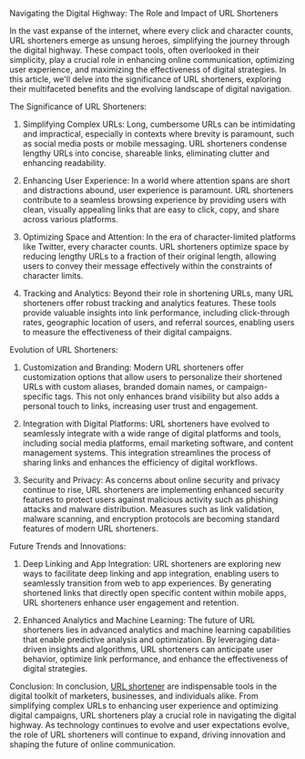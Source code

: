 Navigating the Digital Highway: The Role and Impact of URL Shorteners

In the vast expanse of the internet, where every click and character counts, URL shorteners emerge as unsung heroes, simplifying the journey through the digital highway. These compact tools, often overlooked in their simplicity, play a crucial role in enhancing online communication, optimizing user experience, and maximizing the effectiveness of digital strategies. In this article, we'll delve into the significance of URL shorteners, exploring their multifaceted benefits and the evolving landscape of digital navigation.

The Significance of URL Shorteners:
1. Simplifying Complex URLs:
Long, cumbersome URLs can be intimidating and impractical, especially in contexts where brevity is paramount, such as social media posts or mobile messaging. URL shorteners condense lengthy URLs into concise, shareable links, eliminating clutter and enhancing readability.

2. Enhancing User Experience:
In a world where attention spans are short and distractions abound, user experience is paramount. URL shorteners contribute to a seamless browsing experience by providing users with clean, visually appealing links that are easy to click, copy, and share across various platforms.

3. Optimizing Space and Attention:
In the era of character-limited platforms like Twitter, every character counts. URL shorteners optimize space by reducing lengthy URLs to a fraction of their original length, allowing users to convey their message effectively within the constraints of character limits.

4. Tracking and Analytics:
Beyond their role in shortening URLs, many URL shorteners offer robust tracking and analytics features. These tools provide valuable insights into link performance, including click-through rates, geographic location of users, and referral sources, enabling users to measure the effectiveness of their digital campaigns.

Evolution of URL Shorteners:
1. Customization and Branding:
Modern URL shorteners offer customization options that allow users to personalize their shortened URLs with custom aliases, branded domain names, or campaign-specific tags. This not only enhances brand visibility but also adds a personal touch to links, increasing user trust and engagement.

2. Integration with Digital Platforms:
URL shorteners have evolved to seamlessly integrate with a wide range of digital platforms and tools, including social media platforms, email marketing software, and content management systems. This integration streamlines the process of sharing links and enhances the efficiency of digital workflows.

3. Security and Privacy:
As concerns about online security and privacy continue to rise, URL shorteners are implementing enhanced security features to protect users against malicious activity such as phishing attacks and malware distribution. Measures such as link validation, malware scanning, and encryption protocols are becoming standard features of modern URL shorteners.

Future Trends and Innovations:
1. Deep Linking and App Integration:
URL shorteners are exploring new ways to facilitate deep linking and app integration, enabling users to seamlessly transition from web to app experiences. By generating shortened links that directly open specific content within mobile apps, URL shorteners enhance user engagement and retention.

2. Enhanced Analytics and Machine Learning:
The future of URL shorteners lies in advanced analytics and machine learning capabilities that enable predictive analysis and optimization. By leveraging data-driven insights and algorithms, URL shorteners can anticipate user behavior, optimize link performance, and enhance the effectiveness of digital strategies.

Conclusion:
In conclusion, [URL shortener](https://shrtfly.com/) are indispensable tools in the digital toolkit of marketers, businesses, and individuals alike. From simplifying complex URLs to enhancing user experience and optimizing digital campaigns, URL shorteners play a crucial role in navigating the digital highway. As technology continues to evolve and user expectations evolve, the role of URL shorteners will continue to expand, driving innovation and shaping the future of online communication.




